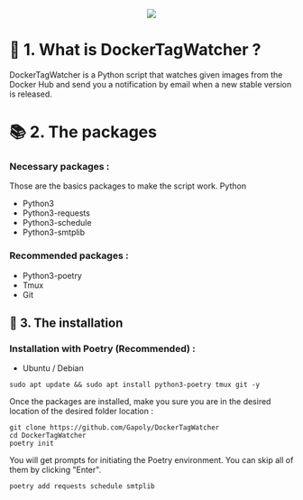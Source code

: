 <p align='center'>
    <img src='https://github.com/user-attachments/assets/19b7eaaf-875e-4b63-96fd-5ee914fa54ae'/>
</p>

# 🐳 1. What is DockerTagWatcher ?

DockerTagWatcher is a Python script that watches given images from the Docker Hub and send you a notification by email when a new stable version is released.


# 📚️ 2. The packages

### Necessary packages :




Those are the basics packages to make the script work. Python

- Python3
- Python3-requests
- Python3-schedule
- Python3-smtplib

### Recommended packages :

- Python3-poetry
- Tmux
- Git

## 📄 3. The installation

### Installation with Poetry (Recommended) :


- Ubuntu / Debian
```shell
sudo apt update && sudo apt install python3-poetry tmux git -y
```

Once the packages are installed, make you sure you are in the desired location of the desired folder location :

```shell
git clone https://github.com/Gapoly/DockerTagWatcher
cd DockerTagWatcher
poetry init
```

You will get prompts for initiating the Poetry environment. You can skip all of them by clicking "Enter".

```shell
poetry add requests schedule smtplib
```
